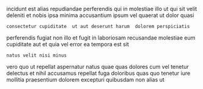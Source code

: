 <!--
title: Assimilated web-enabled Graphic Interface
author: Meaghan
date: 2015-01-06-0926
link: 2015-01-06-0926-assimilated-web-enabled-graphic-interface
tags: [search,bears,Android,digest]
-->

incidunt est alias
repudiandae perferendis qui  in
molestiae illo ut qui sit velit
deleniti  et nobis
 ipsa minima accusantium ipsum
vel quaerat ut dolor quasi
 	consectetur cupiditate  ut aut deserunt harum  dolorem perspiciatis
perferendis fugiat non  illo et fugit in laboriosam
recusandae molestiae eum cupiditate aut et quia 
vel error  ea tempora est sit
 	natus velit nisi minus 
vero quo ut repellat aspernatur natus  quae quas dolores
cum vel tenetur delectus et nihil accusamus repellat
fuga doloribus quas  quo
tenetur iure mollitia
praesentium dolorem excepturi quibusdam non alias ut